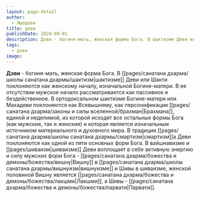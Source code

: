 ```yaml
---
layout: page-detail
author:
  - Яшодеви
title: деви
publishDate: 2024-09-01
description: Дэви - богиня-мать, женская форма Бога. В шактизме Деви или Шакти поклоняются как женскому началу, изначальной Богине-матери. В ее отсутствии мужское начало рассматривается как пассивное и бездейственное.
tags:
  - дэви
image:
---
```

**Дэви** - богиня-мать, женская форма Бога. В [[pages/санатана дхарма/школы санатана дхармы/шактизм|шактизме]] Деви или Шакти поклоняются как женскому началу, изначальной Богине-матери. В ее отсутствии мужское начало рассматривается как пассивное и бездейственное. В ортодоксальном шактизме Богине-матери или Махадеви поклоняются как Всевышнему, как персонификации [[pages/санатана дхарма/законы и силы вселенной/брахман|Брахмана]], единой и неделимой, из которой исходят все остальные формы Бога (как мужские, так и женские) и которая является изначальным источником материального и духовного мира. В традиции [[pages/санатана дхарма/школы санатана дхармы/смартизм|смартизм]]а Деви поклоняются как одной из пяти основных форм Бога. В вайшнавизме и [[pages/шиваизм|шиваизме]] Деви воплощает в себе активную энергию и силу мужских форм Бога - [[pages/санатана дхарма/божества и демоны/божества/вишну|Вишну]] в [[pages/санатана дхарма/школы санатана дхармы/вишнуизм|вишнуизме]] и Шивы в шиваизме, женской половиной Вишну является [[pages/санатана дхарма/божества и демоны/божества/лакшми|Лакшми]], а Шивы - [[pages/санатана дхарма/божества и демоны/божества/парвати|Парвати]].

